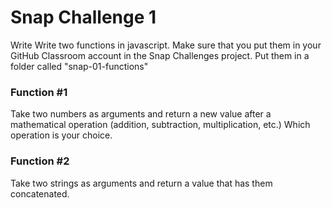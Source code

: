 # Snap Challenge 1
Write Write two functions in javascript. Make sure that you put them in your GitHub Classroom account in the Snap Challenges project.  Put them in a folder called "snap-01-functions"

### Function #1
Take two numbers as arguments and return a new value after a mathematical operation (addition, subtraction, multiplication, etc.)  Which operation is your choice.

### Function #2
Take two strings as arguments and return a value that has them concatenated.
